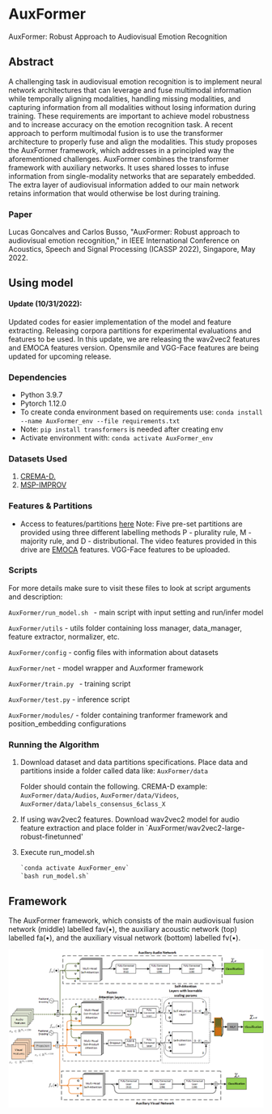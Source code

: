 # AuxFormer
AuxFormer: Robust Approach to Audiovisual Emotion Recognition

## Abstract
A challenging task in audiovisual emotion recognition is to implement neural network architectures that can leverage and fuse multimodal information while temporally aligning modalities, handling missing modalities, and capturing information from all modalities without losing information during training. These requirements are important to achieve model robustness and to increase accuracy on the emotion recognition task. A recent approach to perform multimodal fusion is to use the transformer architecture to properly fuse and align the modalities. This study proposes the AuxFormer framework, which addresses in a principled way the aforementioned challenges. AuxFormer combines the transformer framework with auxiliary networks. It uses shared losses to infuse information from single-modality networks that are separately embedded. The extra layer of audiovisual information added to our main network retains information that would otherwise be lost during training.

### Paper
Lucas Goncalves and Carlos Busso, "AuxFormer: Robust approach to audiovisual emotion recognition," in IEEE International Conference on Acoustics, Speech and Signal Processing (ICASSP 2022), Singapore, May 2022.

## Using model

#### Update (10/31/2022): 

Updated codes for easier implementation of the model and feature extracting. Releasing corpora partitions for experimental evaluations and features to be used. In this update, we are releasing the wav2vec2 features and EMOCA features version. Opensmile and VGG-Face features are being updated for upcoming release.

### Dependencies
* Python 3.9.7
* Pytorch 1.12.0
* To create conda environment based on requirements use: `conda install --name AuxFormer_env --file requirements.txt`
* Note: `pip install transformers` is needed after creating env
* Activate environment with: `conda activate AuxFormer_env`

### Datasets Used
1. [CREMA-D.](https://www.ncbi.nlm.nih.gov/pmc/articles/PMC4313618/) 
2. [MSP-IMPROV](https://ecs.utdallas.edu/research/researchlabs/msp-lab/MSP-Improv.html)

### Features & Partitions
* Access to features/partitions [here](https://drive.google.com/drive/folders/1praR2Hwj1b70NQUPh8JC_pRvDJTPMx9t?usp=sharing)
Note: Five pre-set partitions are provided using three different labelling methods P - plurality rule, M - majority rule, and D - distributional.
The video features provided in this drive are [EMOCA](https://github.com/radekd91/emocafeatures) features. VGG-Face features to be uploaded.



### Scripts
For more details make sure to visit these files to look at script arguments and description:

`AuxFormer/run_model.sh ` - main script with input setting and run/infer model

`AuxFormer/utils` - utils folder containing loss manager, data_manager, feature extractor, normalizer, etc.

`AuxFormer/config` - config files with information about datasets

`AuxFormer/net` - model wrapper and Auxformer framework

`AuxFormer/train.py ` - training script

`AuxFormer/test.py` - inference script

`AuxFormer/modules/` - folder containing tranformer framework and position_embedding configurations

### Running the Algorithm
1. Download dataset and data partitions specifications. Place data and partitions inside a folder called data like: `AuxFormer/data`
   
   Folder should contain the following. CREMA-D example: `AuxFormer/data/Audios`, `AuxFormer/data/Videos`, `AuxFormer/data/labels_consensus_6class_X`
   
1. If using wav2vec2 features. Download wav2vec2 model for audio feature extraction and place folder in `AuxFormer/wav2vec2-large-robust-finetunned'
     
2. Execute run_model.sh

       `conda activate AuxFormer_env`
       `bash run_model.sh`
       
## Framework

The AuxFormer framework, which consists of the main audiovisual fusion network (middle) labelled fav(•), the auxiliary acoustic
network (top) labelled fa(•), and the auxiliary visual network (bottom) labelled fv(•).

<p align="center">
  <img src="./images/model.png" />
</p>

